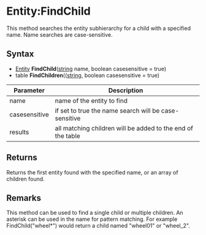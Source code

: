 # Entity:FindChild

This method searches the entity subhierarchy for a child with a specified name. Name searches are case-sensitive.

## Syntax

- [Entity](Entity.md) **FindChild**([string](https://www.lua.org/manual/5.4/manual.html#6.4) name, boolean casesensitive = true)
- table **FindChildren**(([string](https://www.lua.org/manual/5.4/manual.html#6.4), boolean casesensitive = true)

| Parameter | Description |
| --- | --- |
| name | name of the entity to find |
| casesensitive | if set to true the name search will be case-sensitive |
| results | all matching children will be added to the end of the table |

## Returns

Returns the first entity found with the specified name, or an array of children found.

## Remarks

This method can be used to find a single child or multiple children. An asterisk can be used in the name for pattern matching. For example FindChild("wheel*") would return a child named "wheel01" or "wheel_2".
